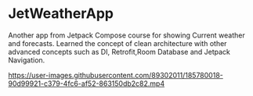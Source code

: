 # JetWeatherApp
Another app from Jetpack Compose course for showing Current weather and forecasts. Learned the concept of clean architecture with other advanced concepts such as DI, Retrofit,Room Database and Jetpack Navigation.


https://user-images.githubusercontent.com/89302011/185780018-90d99921-c379-4fc6-af52-863150db2c82.mp4

